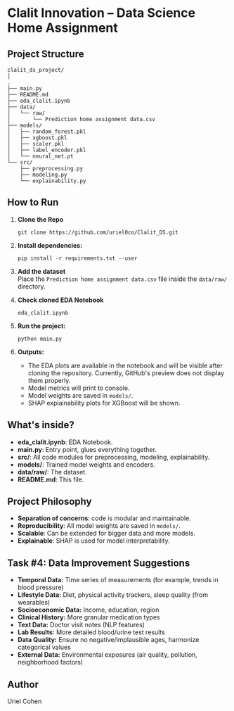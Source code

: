 # Clalit Innovation – Data Science Home Assignment

## Project Structure

```
clalit_ds_project/
│
.
├── main.py
├── README.md
├── eda_clalit.ipynb
├── data/
│   └── raw/
│       └── Prediction home assignment data.csv
├── models/
│   ├── random_forest.pkl
│   ├── xgboost.pkl
│   ├── scaler.pkl
│   ├── label_encoder.pkl
│   └── neural_net.pt
└── src/
    ├── preprocessing.py
    ├── modeling.py
    └── explainability.py
```

## How to Run
1. **Clone the Repo**
    ```
    git clone https://github.com/uriel0co/Clalit_DS.git
    ```
2. **Install dependencies:**
   ```
   pip install -r requirements.txt --user
   ```

3. **Add the dataset**  
   Place the `Prediction home assignment data.csv` file inside the `data/raw/` directory.

4. **Check cloned EDA Notebook**
    ```
    eda_clalit.ipynb
    ```
5. **Run the project:**
   ```
   python main.py
   ```

6. **Outputs:**  
   - The EDA plots are available in the notebook and will be visible after cloning the repository. Currently, GitHub's preview does not display them properly.
   - Model metrics will print to console.
   - Model weights are saved in `models/`.
   - SHAP explainability plots for XGBoost will be shown.

## What's inside?

- **eda_clalit.ipynb**: EDA Notebook.
- **main.py**: Entry point, glues everything together.
- **src/**: All code modules for preprocessing, modeling, explainability.
- **models/**: Trained model weights and encoders.
- **data/raw/**: The dataset.
- **README.md**: This file.

## Project Philosophy

- **Separation of concerns**: code is modular and maintainable.
- **Reproducibility**: All model weights are saved in `models/`.
- **Scalable**: Can be extended for bigger data and more models.
- **Explainable**: SHAP is used for model interpretability.

## Task #4: Data Improvement Suggestions
- **Temporal Data:** Time series of measurements (for example, trends in blood pressure)
- **Lifestyle Data:** Diet, physical activity trackers, sleep quality (from wearables)
- **Socioeconomic Data:** Income, education, region
- **Clinical History:** More granular medication types
- **Text Data:** Doctor visit notes (NLP features)
- **Lab Results:** More detailed blood/urine test results
- **Data Quality:** Ensure no negative/implausible ages, harmonize categorical values
- **External Data:** Environmental exposures (air quality, pollution, neighborhood factors)

## Author

Uriel Cohen
